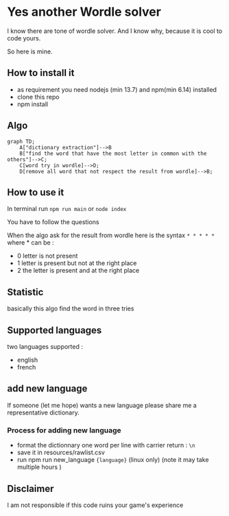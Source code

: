 # Yes another Wordle solver

I know there are tone of wordle solver. And I know why, because it is cool to code yours.

So here is mine.

## How to install it

* as requirement you need nodejs (min 13.7) and npm(min 6.14) installed
* clone this repo
* npm install

## Algo

```mermaid
graph TD;
    A["dictionary extraction"]-->B
    B["find the word that have the most letter in common with the others"]-->C;
    C[word try in wordle]-->D;
    D[remove all word that not respect the result from wordle]-->B;
```

## How to use it

In terminal run `npm run main` or `node index`

You have to follow the questions

When the algo ask for the result from wordle here is the syntax `* * * * *` where * can be :

* 0 letter is not present
* 1 letter is present but not at the right place
* 2 the letter is present and at the right place

## Statistic

basically this algo find the word in three tries

## Supported languages

two languages supported :
* english
* french

## add new language

If someone (let me hope) wants a new language please share me a representative dictionary.

### Process for adding new language

* format the dictionnary one word per line with carrier return : `\n`
* save it in resources/rawlist.csv
* run npm run new_language `{language}` (linux only) (note it may take multiple hours   )

## Disclaimer

I am not responsible if this code ruins your game's experience